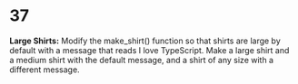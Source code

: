 # 37
**Large Shirts:** Modify the make_shirt() function so that shirts are large by default with a message that reads I love TypeScript. Make a large shirt and a medium shirt with the default message, and a shirt of any size with a different message.